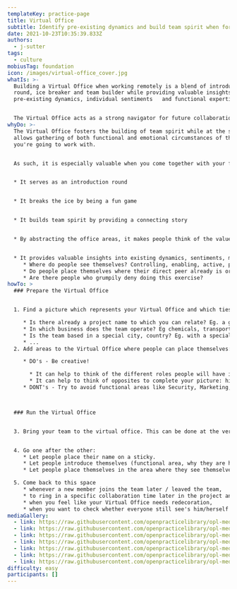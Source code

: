 ```yaml
---
templateKey: practice-page
title: Virtual Office
subtitle: Identify pre-existing dynamics and build team spirit when forming a new team
date: 2021-10-23T10:35:39.833Z
authors:
  - j-sutter
tags:
  - culture
mobiusTag: foundation
icon: /images/virtual-office_cover.jpg
whatIs: >-
  Building a Virtual Office when working remotely is a blend of introduction
  round, ice breaker and team builder while providing valuable insights into
  pre-existing dynamics, individual sentiments   and functional expertise.  


  The Virtual Office acts as a strong navigator for future collaboration between groups of people and individuals in your newly formed team.
whyDo: >-
  The Virtual Office fosters the building of team spirit while at the same time
  allows gathering of both functional and emotional circumstances of the people
  you're going to work with. 


  As such, it is especially valuable when you come together with your future team for the first time. 


  * It serves as an introduction round


  * It breaks the ice by being a fun game


  * It builds team spirit by providing a connecting story 


  * By abstracting the office areas, it makes people think of the value they will provide to the team rather than focusing on their functional expertise


  * It provides valuable insights into existing dynamics, sentiments, moods, motivation:
     * Where do people see themselves? Controlling, enabling, active, passive, ...?
     * Do people place themselves where their direct peer already is or do they break out? Eg. all storage people group in the same area?
     * Are there people who grumpily deny doing this exercise?
howTo: >
  ### Prepare the Virtual Office


  1. Find a picture which represents your Virtual Office and which ties back to a story: 

     * Is there already a project name to which you can relate? Eg. a greek saga, a planet, ...
     * In which business does the team operate? Eg chemicals, transportation, ...
     * Is the team based in a special city, country? Eg. with a special landmark, ...
     * ...
  2. Add areas to the Virtual Office where people can place themselves:

     * DO's - Be creative! 

       * It can help to think of the different roles people will have in the team. But don't be surprised if they don't place themselves where you actually expected them to (and that's a good thing!)! 
       * It can help to think of opposites to complete your picture: high-low, inside-outside, calm-busy, technical-non technical, ...
     * DONT's - Try to avoid functional areas like Security, Marketing, Storage, Network, ... because that will hinder people to think of the actual value they bring to the team and will deprive you of valuable insights about dynamics and sentiments.



  ### Run the Virtual Office


  3. Bring your team to the virtual office. This can be done at the very beginning of your gathering, so you can combine introduction round, ice breaker and expectation gathering in one exercise.


  4. Go one after the other:
     * Let people place their name on a sticky.
     * Let people introduce themselves (functional area, why they are here, ...).
     * Let people place themselves in the area where they see themselves most and ask them to explain why.

  5. Come back to this space 
     * whenever a new member joins the team later / leaved the team,
     * to ring in a specific collaboration time later in the project and highlight the virtual gathering,
     * when you feel like your Virtual Office needs redecoration,
     * when you want to check whether everyone still see's him/herself in the same area or if dynamics have changed.
mediaGallery:
  - link: https://raw.githubusercontent.com/openpracticelibrary/opl-media/master/Virtual-Office_1.jpg
  - link: https://raw.githubusercontent.com/openpracticelibrary/opl-media/master/Virtual-Office_3.jpg
  - link: https://raw.githubusercontent.com/openpracticelibrary/opl-media/master/Virtual-Office_4.jpg
  - link: https://raw.githubusercontent.com/openpracticelibrary/opl-media/master/Virtual-Office_5.jpg
  - link: https://raw.githubusercontent.com/openpracticelibrary/opl-media/master/Virtual-Office_6.jpg
  - link: https://raw.githubusercontent.com/openpracticelibrary/opl-media/8fe53c7584866b4f668427b35c004bc17dfb1b1b/Virtual_Office_2.jpg
  - link: https://raw.githubusercontent.com/openpracticelibrary/opl-media/8fe53c7584866b4f668427b35c004bc17dfb1b1b/Virtual-Office_7.jpg
difficulty: easy
participants: []
---
```

